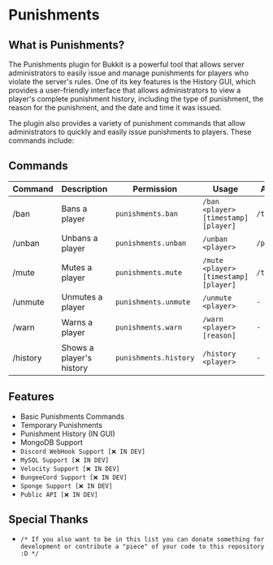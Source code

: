 # Punishments

## What is Punishments?
The Punishments plugin for Bukkit is a powerful tool that allows server administrators to easily issue and manage punishments for players who violate the server's rules. One of its key features is the History GUI, which provides a user-friendly interface that allows administrators to view a player's complete punishment history, including the type of punishment, the reason for the punishment, and the date and time it was issued.

The plugin also provides a variety of punishment commands that allow administrators to quickly and easily issue punishments to players. These commands include:

## Commands
| Command | Description | Permission | Usage                                | Aliases     |
| --- | --- | --- |--------------------------------------|-------------|
| /ban | Bans a player | `punishments.ban` | `/ban <player> [timestamp] [player]` | `/tempban`  |
| /unban | Unbans a player | `punishments.unban` | `/unban <player>` | `/pardon`   |
| /mute | Mutes a player | `punishments.mute` | `/mute <player> [timestamp] [player]` | `/tempmute` |
| /unmute | Unmutes a player | `punishments.unmute` | `/unmute <player>` | `-`         |
| /warn | Warns a player | `punishments.warn` | `/warn <player> [reason]` | `-`         |
 | /history | Shows a player's history | `punishments.history` | `/history <player>` | `-`         |

## Features
- Basic Punishments Commands
- Temporary Punishments
- Punishment History (IN GUI)
- MongoDB Support
- `Discord WebHook Support [❌ IN DEV]`
- `MySQL Support [❌ IN DEV]`
- `Velocity Support [❌ IN DEV]`
- `BungeeCord Support [❌ IN DEV]`
- `Sponge Support [❌ IN DEV]`
- `Public API [❌ IN DEV]`

## Special Thanks
 - `/* If you also want to be in this list you can donate something for development or contribute a "piece" of your code to this repository :D */`
